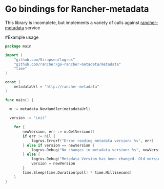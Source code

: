 # Go bindings for Rancher-metadata

This library is incomplete, but implements a variety of calls against  [rancher-metadata](https://github.com/rancher/rancher-metadata) service

#Example usage

```go
package main

import (
	"github.com/Sirupsen/logrus"
	"github.com/rancher/go-rancher-metadata/metadata"
	"time"
)

const (
	metadataUrl = "http://rancher-metadata"
)

func main() {

  m := metadata.NewHandler(metadataUrl)
  
  version := "init"
  
	for {
		newVersion, err := m.GetVersion()
		if err != nil {
			logrus.Errorf("Error reading metadata version: %v", err)
		} else if version == newVersion {
			logrus.Debug("No changes in metadata version: %s", newVersion)
		} else {
			logrus.Debug("Metadata Version has been changed. Old version: %s. New version: %s.", version, newVersion)
			version = newVersion
		}
		time.Sleep(time.Duration(poll) * time.Millisecond)
	}
}
```
